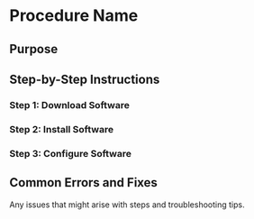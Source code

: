 # Procedure Name

## Purpose

## Step-by-Step Instructions

### Step 1: Download Software

### Step 2: Install Software

### Step 3: Configure Software

## Common Errors and Fixes
Any issues that might arise with steps and troubleshooting tips.

